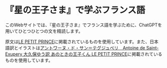 # 『星の王子さま』で学ぶフランス語

このWebサイトでは、『星の王子さま』でフランス語を学ぶために、ChatGPTを用いてひとつひとつの文を精読します。

原文は[LE PETIT PRINCE](https://www.ebooksgratuits.org/html/st_exupery_le_petit_prince.html)に掲載されているものを使用しています。また、日本語訳とイラストは[アントワーヌ・ド・サン＝テグジュペリ　Antoine de Saint-Exupery 大久保ゆう訳 あのときの王子くん LE PETIT PRINCE](https://www.aozora.gr.jp/cards/001265/files/46817_24670.html)に掲載されているものを使用しています。
